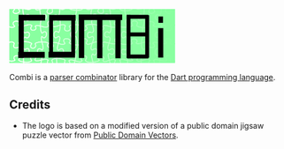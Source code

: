 <img src="logo.svg" width="300px" />

Combi is a [parser combinator](https://en.wikipedia.org/wiki/Parser_combinator) library for the [Dart programming language](https://en.wikipedia.org/wiki/Dart_(programming_language)).


## Credits

- The logo is based on a modified version of a public domain jigsaw puzzle vector from [Public Domain Vectors](https://publicdomainvectors.org/en/free-clipart/Puzzle-template/41005.html).
